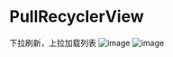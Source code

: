# PullRecyclerView
下拉刷新，上拉加载列表
![image](https://github.com/hhllnw/PullRecyclerView/tree/master/app/src/main/res/drawable/img_section.gif)
![image](https://github.com/hhllnw/PullRecyclerView/tree/master/app/src/main/res/drawable/img_common.gif)


